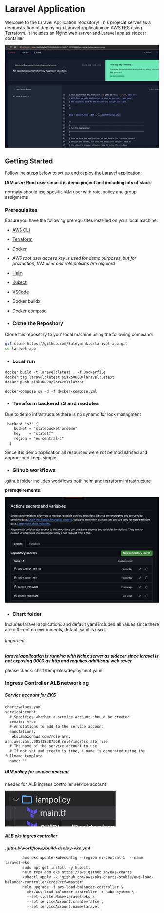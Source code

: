 # Laravel Application

Welcome to the Laravel Application repository! This projecat serves as a demonstration of deploying a Laravel application on AWS EKS using Terraform. It includes an Nginx web server and Laravel app as sidecar container

![1717770954044](image/readme/1717770954044.png)

## Getting Started

Follow the steps below to set up and deploy the Laravel application:

**IAM user: Root user since it is demo project and including lots of stack**

normally should use spesific IAM user with role, policy and group assigments

### Prerequisites

Ensure you have the following prerequisites installed on your local machine:

* [AWS CLI](https://aws.amazon.com/cli/)
* [Terraform](https://www.terraform.io/downloads.html)
* [Docker](https://www.docker.com/products/docker-desktop)
* *AWS root user access key is used for demo purposes, but for production, IAM user and role policies are required*
* [Helm]()
* [Kubectl]()
* [VSCode](https://code.visualstudio.com/)
* Docker buildx
* Docker compose

* ### Clone the Repository

Clone this repository to your local machine using the following command:

```bash
git clone https://github.com/Suleymanklc/laravel-app.git
cd laravel-app
```

* ### Local run

```
docker build -t laravel:latest . -f Dockerfile
docker tag laravel:latest pisko0808/laravel:latest
docker push pisko0808/laravel:latest
```

``docker-compose up -d -f docker-compose.yml``

* ### Terraform backend s3 and modules

Due to demo infrastructure there is no dynamo for lock managment

```
 backend "s3" {
    bucket = "statebucketfordemo"
    key    = "statetf"
    region = "eu-central-1"
  }
```

Since it is demo application all resources were not be modularised and approcahed keept simple

* ### Github workflows

.github folder includes workflows both helm and terraform infrastructure

**prerequirements:**

![1717770394426](image/readme/1717770394426.png)

* ### Chart folder

Includes laravel applications and default yaml included all values since there are different no envrinments, default yaml is used.

###### Important

***laravel application is running with Nginx server as sidecar since laravel is not exposing 9000 as http and requires additional web sever***

please check: chart/templates/deployment.yaml

### Ingress Controller ALB networking

##### Service account for EKS

```
chart/values.yaml
serviceAccount:
  # Specifies whether a service account should be created
  create: true
  # Annotations to add to the service account
  annotations: 
   eks.amazonaws.com/role-arn: arn:aws:iam::905418387368:role/ingress_alb_role
  # The name of the service account to use.
  # If not set and create is true, a name is generated using the fullname template
  name: ""

```

##### IAM policy for service account

needed for ALB ingress controller service account

![1717769385482](image/readme/1717769385482.png)

##### ALB eks ingres controller

***.github/workflows/build-deploy-eks.yml***

```
        aws eks update-kubeconfig --region eu-central-1  --name laravel-eks
        sudo apt-get install -y kubectl
        helm repo add eks https://aws.github.io/eks-charts
        kubectl apply -k "github.com/aws/eks-charts/stable/aws-load-balancer-controller/crds?ref=master"
        helm upgrade -i aws-load-balancer-controller \
          eks/aws-load-balancer-controller -n kube-system \
          --set clusterName=laravel-eks \
          --set serviceAccount.create=false \
          --set serviceAccount.name=laravel
```
